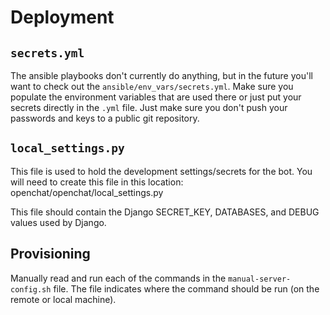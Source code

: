 # Deployment

## `secrets.yml`

The ansible playbooks don't currently do anything, but in the future you'll want to check out the `ansible/env_vars/secrets.yml`. 
Make sure you populate the environment variables that are used there or just put your secrets directly in the `.yml` file. 
Just make sure you don't push your passwords and keys to a public git repository. 

## `local_settings.py`

This file is used to hold the development settings/secrets for the bot. You will need to create this file in this location: openchat/openchat/local_settings.py

This file should contain the Django SECRET_KEY, DATABASES, and DEBUG values used by Django.

## Provisioning

Manually read and run each of the commands in the `manual-server-config.sh` file. 
The file indicates where the command should be run (on the remote or local machine).

